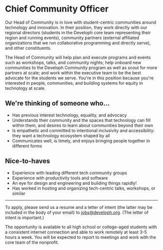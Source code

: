 # Chief Community Officer
Our Head of Community is in love with student-centric communities around technology and innovation. In their position, they work directly with our regional directors (students in the Developh core team representing their region and running events), community partners (external affiliated organizations that we run collaborative programming and directly serve), and other constituents.

The Head of Community will help plan and execute programs and events such as workshops, talks, and community nights; help onboard new communities to the Developh Community program as well as scout for more partners at scale; and work within the executive team to be the best advocate for the students we serve. You're in this position because you're interested in people, communities, and building systems for equity in technology at scale.

## We're thinking of someone who...
* Has previous interest technology, equality, and advocacy
* Understands their community and the spaces that technology can fill within them, and desires to learn about communities beyond their own
* Is empathetic and committed to intentional inclusivity and accessibility: they want a technology ecosystem shaped by all
* Communicates well, is timely, and enjoys bringing people together in different forms

## Nice-to-haves
* Experience with leading different tech community groups
* Experience with productivity tools and software
* An eye for design and engineering and building things rapidly! 
* Has worked in hosting and organizing tech-centric talks, workshops, or similar

___

To apply, please send us a resume and a letter of intent (the latter may be included in the body of your email) to jobs@developh.org. (The letter of intent is important.)

The opportunity is available to all high school or college-aged students with a consistent internet connection and able to work remotely at least 3-5 hours a week. You will be expected to report to meetings and work with the core team of the nonprofit.
